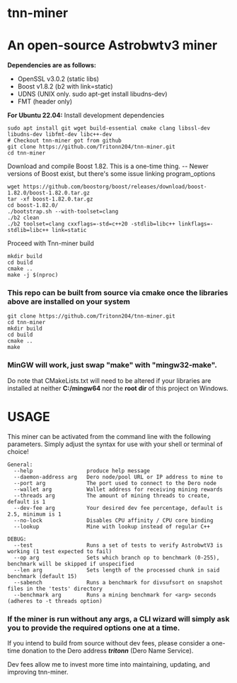 # tnn-miner
# An open-source Astrobwtv3 miner

**Dependencies are as follows:**
  - OpenSSL v3.0.2 (static libs)
  - Boost v1.8.2 (b2 with link=static)
  - UDNS (UNIX only. sudo apt-get install libudns-dev)
  - FMT (header only)

**For Ubuntu 22.04:**
Install development dependencies
```
sudo apt install git wget build-essential cmake clang libssl-dev libudns-dev libfmt-dev libc++-dev 
# Checkout tnn-miner got from github
git clone https://github.com/Tritonn204/tnn-miner.git
cd tnn-miner
```

Download and compile Boost 1.82.  This is a one-time thing.
-- Newer versions of Boost exist, but there's some issue linking program_options
```
wget https://github.com/boostorg/boost/releases/download/boost-1.82.0/boost-1.82.0.tar.gz
tar -xf boost-1.82.0.tar.gz
cd boost-1.82.0/
./bootstrap.sh --with-toolset=clang 
./b2 clean
./b2 toolset=clang cxxflags=-std=c++20 -stdlib=libc++ linkflags=-stdlib=libc++ link=static
```
Proceed with Tnn-miner build
```
mkdir build
cd build
cmake ..
make -j $(nproc)
```

### This repo can be built from source via cmake once the libraries above are installed on your system
```
git clone https://github.com/Tritonn204/tnn-miner.git
cd tnn-miner
mkdir build
cd build
cmake ..
make
```
### MinGW will work, just swap "make" with "mingw32-make".

Do note that CMakeLists.txt will need to be altered if your libraries are installed at neither **C:/mingw64** nor the **root dir** of this project on Windows.

# USAGE
This miner can be activated from the command line with the following parameters. Simply adjust the syntax for use with your shell or terminal of choice!
```
General:
  --help                 produce help message
  --daemon-address arg   Dero node/pool URL or IP address to mine to
  --port arg             The port used to connect to the Dero node
  --wallet arg           Wallet address for receiving mining rewards
  --threads arg          The amount of mining threads to create, default is 1
  --dev-fee arg          Your desired dev fee percentage, default is 2.5, minimum is 1
  --no-lock              Disables CPU affinity / CPU core binding
  --lookup               Mine with lookup instead of regular C++

DEBUG:
  --test                 Runs a set of tests to verify AstrobwtV3 is working (1 test expected to fail)
  --op arg               Sets which branch op to benchmark (0-255), benchmark will be skipped if unspecified
  --len arg              Sets length of the processed chunk in said benchmark (default 15)
  --sabench              Runs a benchmark for divsufsort on snapshot files in the 'tests' directory
  --benchmark arg        Runs a mining benchmark for <arg> seconds (adheres to -t threads option) 
```
### If the miner is run without any args, a CLI wizard will simply ask you to provide the required options one at a time.

If you intend to build from source without dev fees, please consider a one-time donation to the Dero address **_tritonn_** (Dero Name Service). 

Dev fees allow me to invest more time into maintaining, updating, and improving tnn-miner.

